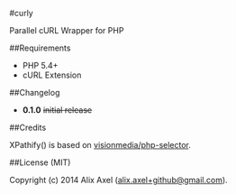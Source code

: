 #curly

Parallel cURL Wrapper for PHP

##Requirements

- PHP 5.4+
- cURL Extension

##Changelog

- **0.1.0** ~~initial release~~

##Credits

XPathify() is based on [visionmedia/php-selector](https://github.com/visionmedia/php-selector/).

##License (MIT)

Copyright (c) 2014 Alix Axel (alix.axel+github@gmail.com).